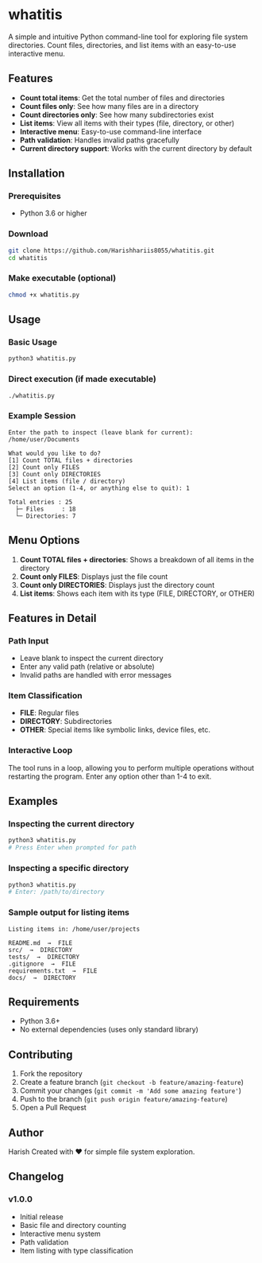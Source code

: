 # whatitis

A simple and intuitive Python command-line tool for exploring file system directories. Count files, directories, and list items with an easy-to-use interactive menu.

## Features

- **Count total items**: Get the total number of files and directories
- **Count files only**: See how many files are in a directory
- **Count directories only**: See how many subdirectories exist
- **List items**: View all items with their types (file, directory, or other)
- **Interactive menu**: Easy-to-use command-line interface
- **Path validation**: Handles invalid paths gracefully
- **Current directory support**: Works with the current directory by default

## Installation

### Prerequisites
- Python 3.6 or higher

### Download
```bash
git clone https://github.com/Harishhariis8055/whatitis.git
cd whatitis
```

### Make executable (optional)
```bash
chmod +x whatitis.py
```

## Usage

### Basic Usage
```bash
python3 whatitis.py
```

### Direct execution (if made executable)
```bash
./whatitis.py
```

### Example Session
```
Enter the path to inspect (leave blank for current): /home/user/Documents

What would you like to do?
[1] Count TOTAL files + directories
[2] Count only FILES
[3] Count only DIRECTORIES
[4] List items (file / directory)
Select an option (1-4, or anything else to quit): 1

Total entries : 25
  ├─ Files     : 18
  └─ Directories: 7
```

## Menu Options

1. **Count TOTAL files + directories**: Shows a breakdown of all items in the directory
2. **Count only FILES**: Displays just the file count
3. **Count only DIRECTORIES**: Displays just the directory count
4. **List items**: Shows each item with its type (FILE, DIRECTORY, or OTHER)

## Features in Detail

### Path Input
- Leave blank to inspect the current directory
- Enter any valid path (relative or absolute)
- Invalid paths are handled with error messages

### Item Classification
- **FILE**: Regular files
- **DIRECTORY**: Subdirectories
- **OTHER**: Special items like symbolic links, device files, etc.

### Interactive Loop
The tool runs in a loop, allowing you to perform multiple operations without restarting the program. Enter any option other than 1-4 to exit.

## Examples

### Inspecting the current directory
```bash
python3 whatitis.py
# Press Enter when prompted for path
```

### Inspecting a specific directory
```bash
python3 whatitis.py
# Enter: /path/to/directory
```

### Sample output for listing items
```
Listing items in: /home/user/projects

README.md  →  FILE
src/  →  DIRECTORY
tests/  →  DIRECTORY
.gitignore  →  FILE
requirements.txt  →  FILE
docs/  →  DIRECTORY
```

## Requirements

- Python 3.6+
- No external dependencies (uses only standard library)

## Contributing

1. Fork the repository
2. Create a feature branch (`git checkout -b feature/amazing-feature`)
3. Commit your changes (`git commit -m 'Add some amazing feature'`)
4. Push to the branch (`git push origin feature/amazing-feature`)
5. Open a Pull Request

## Author

Harish Created with ❤️ for simple file system exploration.

## Changelog

### v1.0.0
- Initial release
- Basic file and directory counting
- Interactive menu system
- Path validation
- Item listing with type classification
